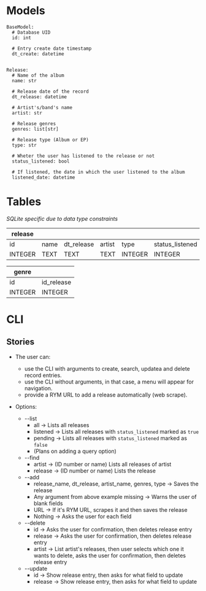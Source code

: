# Models

```
BaseModel:
  # Database UID
  id: int
  
  # Entry create date timestamp
  dt_create: datetime


Release:
  # Name of the album
  name: str

  # Release date of the record
  dt_release: datetime 

  # Artist's/band's name
  artist: str

  # Release genres
  genres: list[str]

  # Release type (Album or EP)
  type: str

  # Wheter the user has listened to the release or not
  status_listened: bool

  # If listened, the date in which the user listened to the album
  listened_date: datetime
```
# Tables
*SQLite specific due to data type constraints*

| release |  |            |        |      |                 |               | 
|  -  |   -  | -          | -      | -    | -               | -             | 
| id  | name | dt_release | artist | type | status_listened | listened_date | 
| INTEGER | TEXT | TEXT | TEXT | INTEGER | INTEGER | TEXT |


| genre | |
| - | - |
| id | id_release |
| INTEGER | INTEGER |

# CLI

## Stories

- The user can:
  - use the CLI with arguments to create, search, updatea and delete record entries.
  - use the CLI without arguments, in that case, a menu will appear for navigation.
  - provide a RYM URL to add a release automatically (web scrape).

- Options:
  - --list
    - all -> Lists all releases
    - listened -> Lists all releases with `status_listened` marked as `true`
    - pending -> Lists all releases with `status_listened` marked as `false`
    - (Plans on adding a query option)
  - --find
    - artist -> (ID number or name) Lists all releases of artist
    - release -> (ID number or name) Lists the release 
  - --add
    - release_name, dt_release, artist_name, genres, type -> Saves the release
    - Any argument from above example missing -> Warns the user of blank fields
    - URL -> If it's RYM URL, scrapes it and then saves the release
    - Nothing -> Asks the user for each field
  - --delete
    - id -> Asks the user for confirmation, then deletes release entry
    - release -> Asks the user for confirmation, then deletes release entry
    - artist -> List artist's releases, then user selects which one it wants to delete, asks the user for confirmation, then deletes release entry
  - --update
    - id -> Show release entry, then asks for what field to update
    - release -> Show release entry, then asks for what field to update